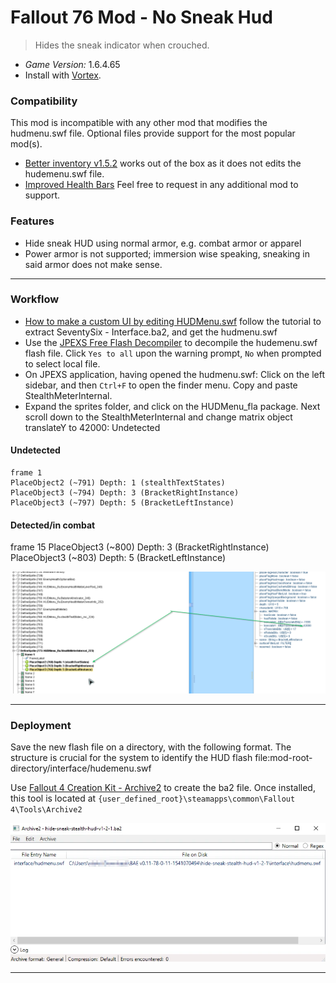 # Fallout 76 Mod - No Sneak Hud
> Hides the sneak indicator when crouched. 

- *Game Version:* 1.6.4.65
- Install with [Vortex](https://www.nexusmods.com/about/vortex/).

### Compatibility 
This mod is incompatible with any other mod that modifies the hudmenu.swf file.
Optional files provide support for the most popular mod(s).

- [Better inventory v1.5.2](https://www.nexusmods.com/fallout76/mods/32) works out of the box as it does not edits the hudemenu.swf file.
- [Improved Health Bars](https://www.nexusmods.com/fallout76/mods/368) Feel free to request in any additional mod to support.
 
### Features
- Hide sneak HUD using normal armor, e.g. combat armor or apparel
- Power armor is not supported; immersion wise speaking, sneaking in said armor does not make sense.

***

[//]: # (DO NOT EDIT: This file has been autogenerated, any changes will be overwritten)

### Workflow
- [How to make a custom UI by editing HUDMenu.swf](https://www.nexusmods.com/fallout4/articles/10) follow the tutorial to extract SeventySix - Interface.ba2, and get the hudmenu.swf
- Use the [JPEXS Free Flash Decompiler](https://www.free-decompiler.com/flash/download/) to decompile the hudemenu.swf flash file. Click `Yes to all` upon the warning prompt, `No` when prompted to select local file.
- On JPEXS application, having opened the hudmenu.swf: Click on the left sidebar, and then `Ctrl+F` to open the finder menu. Copy and paste StealthMeterInternal.
- Expand the sprites folder, and click on the HUDMenu_fla package. Next scroll down to the StealthMeterInternal and change matrix object translateY to 42000:
Undetected

#### Undetected
```
frame 1
PlaceObject2 (~791) Depth: 1 (stealthTextStates)
PlaceObject3 (~794) Depth: 3 (BracketRightInstance)
PlaceObject3 (~797) Depth: 5 (BracketLeftInstance)
```

#### Detected/in combat
frame 15
PlaceObject3 (~800) Depth: 3 (BracketRightInstance)
PlaceObject3 (~803) Depth: 5 (BracketLeftInstance)

![framed_moved_showcase.png](https://raw.githubusercontent.com/rdok/fallout76_mod_no_sneak_hud/main/framed_moved_showcase.png)

***

[//]: # (DO NOT EDIT: This file has been autogenerated, any changes will be overwritten)
### Deployment

Save the new flash file on a directory, with the following format. The structure is crucial for the system to identify the HUD flash file:mod-root-directory/interface/hudemenu.swf

Use [Fallout 4 Creation Kit - Archive2](https://store.steampowered.com/app/1946160/Fallout_4_Creation_Kit/) to create the ba2 file. Once installed, this tool is located at `{user_defined_root}\steamapps\common\Fallout 4\Tools\Archive2`

![archive2_path_showcase.webp](https://raw.githubusercontent.com/rdok/fallout76_mod_no_sneak_hud/main/archive2_path_showcase.webp)

***

[//]: # (DO NOT EDIT: This file has been autogenerated, any changes will be overwritten)

